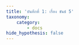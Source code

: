 ```yaml
---
title: 'บันทึกที่ 1: เรื่อง ขันธ์ 5'
taxonomy:
    category:
        - docs
hide_hypothesis: false
---
```



